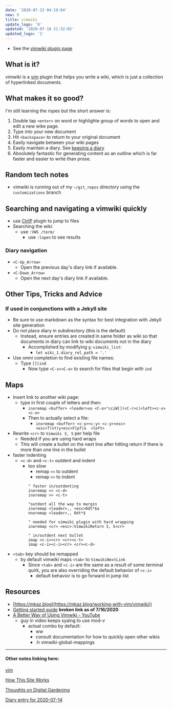 ```yaml
---
date: '2020-07-13 04:19:04'
new: 0
title: vimwiki
update_logo: '0'
updated: '2020-07-18 21:32:02'
updated_logo: '1'
---
```

* See the [vimwiki plugin page](https://vimwiki.github.io)

## What is it?

vimwiki is a [vim](/vim) plugin that helps you write a wiki, which is just a
collection of hyperlinked documents.

## What makes it so good?

I'm still learning the ropes but the short answer is:

1. Double tap `<enter>` on word or highlighte group of words to open and edit
   a new wike page.
2. Type into your new document
3. Hit `<backspace>` to return to your original document
4. Easily navigate between your wiki pages
5. Easily maintain a diary. See [keeping a diary](/Keeping-a-diary)
6. Absolutely fantastic for generating content as an outline which is far faster
   and easier to write than prose.

## Random tech notes
* vimwiki is running out of my `~/git_repos` directory using the
  `customizations` branch

## Searching and navigating a vimwiki quickly
* use [CtrlP](/ctrlp) plugin to jump to files
* Searching the wiki:
  * use `:VWS /term/`
    * use `:lopen` to see results

### Diary navigation
* `<C-Up_Arrow>`
  * Open the previous day's diary link if available.
* `<C-Down_Arrow>`
  * Open the next day's diary link if available.

## Other Tips, Tricks and Advice
### If used in conjunctions with a Jekyll site
  * Be sure to use markdown as the syntax for best integration with Jekyll site
    generation
  * Do not place diary in subdirectory (this is the default)
    * Instead, ensure entries are created in same folder as wiki so that documents
      in diary can link to wiki documents not in the diary
      * Accomplished by modifying `g:vimwiki_list`:
        * `let wiki_1.diary_rel_path = '.'`
* Use omni completion to find existing file names:
  * Type `[](ind`
    * Now type `<C-x><C-o>` to search for files that begin with `ind`

## Maps
* Insert link to another wiki page:
  * type in first couple of letters and then:
    * `inoremap <buffer> <leader>xo <C-o>"cciW[](<C-r>c)<left><c-x><c-o>`
    * Then to actually select a file:
      * `inoremap <buffer> <c-y><c-y> <c-y><esc><esc>T(vt)y<esc>F[pf)a  <left>`
* Rewrite `<cr>` to `Vimwiki 3, 5` per help file
  * Needed if you are using hard wraps
  * This will create a bullet on the next line after hitting return if there is
    more than one line in the bullet
* faster indenting
  * `<c-d>` and `<c-t>` outdent and indent
    * too slow
      * remap `<<` to outdent
      * remap `>>` to indent
      ```vim
      " faster in/outdenting
      inoremap << <c-d>
      inoremap >> <c-t>

      "outdent all the way to margin
      inoremap <leader>,, <esc>0dt*$a
      nnoremap <leader>,, 0dt*$

      " needed for vimwiki plugin with hard wrapping
      inoremap <cr> <esc>:VimwikiReturn 3, 5<cr>

      " in/outdent next bullet
      imap <c-i><cr> <cr><c-t>
      imap <c-i><c-i><cr> <cr><c-d>
      ```
* `<tab>` key should be remapped
  * by default vimwiki maps `<tab>` to `VimwikiNextLink`
    * Since `<tab>` and `<c-i>` are the same as a result of some terminal quirk,
      you are also overriding the default behavior of `<c-i>`
      * default behavior is to go forward in jump list

## Resources
* [https://mkaz.blog](https://mkaz.blog/working-with-vim/vimwiki/)
* [Getting started guide](https://blog.mague.com/?p=602) **broken link as of 7/16/2020**
* [A Better Way of Using Vimwiki - YouTube](https://www.youtube.com/watch?v=GPSmRuKL5KQ)
  * guy in video keeps syaing to use mod-v
    * actual combo by default:
      * <leader>ww
      * consult documentation for how to quickly open other wikis
      * :h vimwiki-global-mappings

---
#### Other notes linking here:

[vim](/vim)

[How This Site Works](/How-this-site-is-built)

[Thoughts on Digital Gardening](/Digital-Gardening)

[Diary entry for 2020-07-14](/2020-07-14)
